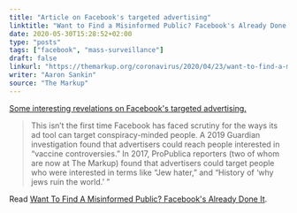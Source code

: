 ```yaml
---
title: "Article on Facebook's targeted advertising"
linktitle: "Want to Find a Misinformed Public? Facebook's Already Done It"
date: 2020-05-30T15:28:52+02:00
type: "posts"
tags: ["facebook", "mass-surveillance"]
draft: false
linkurl: "https://themarkup.org/coronavirus/2020/04/23/want-to-find-a-misinformed-public-facebooks-already-done-it"
writer: "Aaron Sankin"
source: "The Markup"
---
```


[Some interesting revelations on Facebook's targeted advertising.](https://themarkup.org/coronavirus/2020/04/23/want-to-find-a-misinformed-public-facebooks-already-done-it)

<!--more--> 

> This isn’t the first time Facebook has faced scrutiny for the ways its ad tool can target conspiracy-minded people. A 2019 Guardian investigation found that advertisers could reach people interested in “vaccine controversies.” In 2017, ProPublica reporters (two of whom are now at The Markup) found that advertisers could target people who were interested in terms like “Jew hater,” and “History of ‘why jews ruin the world.’ ” 

Read [Want To Find A Misinformed Public? Facebook's Already Done It](https://themarkup.org/coronavirus/2020/04/23/want-to-find-a-misinformed-public-facebooks-already-done-it).
